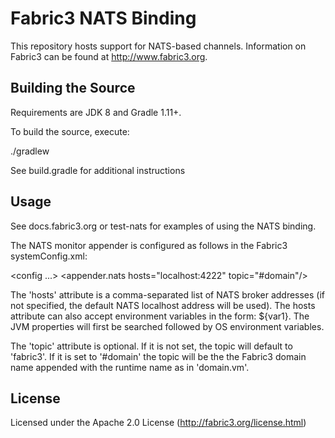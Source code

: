 Fabric3 NATS Binding
=====================

This repository hosts support for NATS-based channels. Information on Fabric3 can be found at http://www.fabric3.org.


Building the Source
------------------------

Requirements are JDK 8 and Gradle 1.11+.

To build the source, execute:

./gradlew

See build.gradle for additional instructions

Usage
-------------------------

See docs.fabric3.org or test-nats for examples of using the NATS binding.

The NATS monitor appender is configured as follows in the Fabric3 systemConfig.xml:

<config ...>
   <monitor>
      <appenders>
         <appender.nats hosts="localhost:4222" topic="#domain"/>
      </appenders>
   </monitor>
</config>

The 'hosts' attribute is a comma-separated list of NATS broker addresses (if not specified, the default NATS localhost address will be used). The hosts
attribute can also accept environment variables in the form: ${var1}. The JVM properties will first be searched followed by OS environment variables.

The 'topic' attribute is optional. If it is not set, the topic will default to 'fabric3'. If it is set to '#domain' the topic will be the the Fabric3 domain
name appended with the runtime name as in 'domain.vm'.

License
-------------------------
Licensed under the Apache 2.0 License (http://fabric3.org/license.html)
